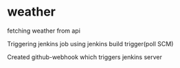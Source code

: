 # weather
fetching weather from api
 
 
Triggering jenkins job using jenkins build trigger(poll SCM)

Created github-webhook which triggers jenkins server 
